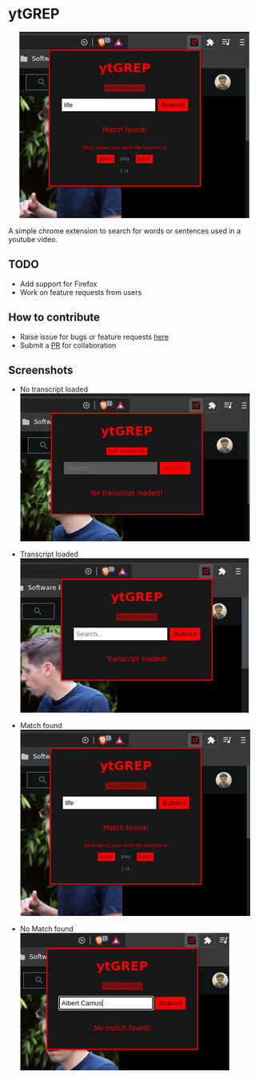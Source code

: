 # ytGREP

<p align="center">
  <img src="./src/assets/images/3.png" alt="ytGREP:Screenshot">
  <p>A simple chrome extension to search for words or sentences used in a youtube video.<p>
</p>

## TODO

- Add support for Firefox
- Work on feature requests from users

## How to contribute

- Raise issue for bugs or feature requests [here](https://github.com/sr1jan/ytGREP/issues)
- Submit a [PR](https://github.com/sr1jan/ytGREP/pulls) for collaboration

## Screenshots

- No transcript loaded
  ![ytGREP:screenshot:notranscript](src/assets/images/1.png)

- Transcript loaded
  ![ytGREP:screenshot:transcript](src/assets/images/2.png)

- Match found
  ![ytGREP:screenshot:transcript](src/assets/images/3.png)

- No Match found
  ![ytGREP:screenshot:transcript](src/assets/images/4.png)
